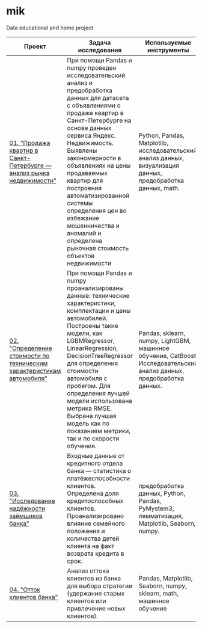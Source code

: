 # mik
Data educational and home project

| **Проект** |       **Задача исследования** | **Используемые инструменты** |
| -------------------- | --------------------- |---------------------------|
| [01. "Продажа квартир в Санкт-Петербурге — анализ рынка недвижимости"](https://github.com/mikhailvshatrov/mik/tree/main/S.Petersburg_flat_data) | При помощи Pandas и numpy проведен исследовательский анализ и предобработка данных для датасета с объявлениями о продаже квартир в Санкт-Петербурге на основе данных сервиса Яндекс. Недвижимость. Выявлены закономерности в объявлениях на цены продаваемых квартир для построения автоматизированной системы определения цен во избежание мошенничества и аномалий и определена рыночная стоимость объектов недвижимости | Python, Pandas, Matplotlib, исследовательский анализ данных, визуализация данных, предобработка данных, math.|
|[02. "Определение стоимости по техническим характеристикам автомобиля"](https://github.com/mikhailvshatrov/mik/tree/main/Cost_auto_ML) |При помощи Pandas и numpy проанализированы данные: технические характеристики, комплектации и цены автомобилей. Построены такие модели, как LGBMRegressor, LinearRegression, DecisionTreeRegressor для определения стоимости автомобиля с пробегом. Для определения лучшей модели использована метрика RMSE. Выбрана лучшая модель как по показаниям метрики, так и по скорости обучения.| Pandas, sklearn, numpy, LightGBM, машинное обучение, CatBoost. Исследовательский анализ данных, предобработка данных.|
| [03. "Исследование надёжности заёмщиков банка"](https://github.com/mikhailvshatrov/mik/tree/main/reliability_of_borrowers) | Входные данные от кредитного отдела банка  — статистика о платёжеспособности клиентов. Определена доля кредитоспособных клиентов. Проанализировано влияние семейного положения и количества детей клиента на факт возврата кредита в срок. |предобработка данных, Python, Pandas, PyMystem3, лемматизация, Matplotlib, Seaborn, numpy.|
| [04. "Отток клиентов банка"](https://github.com/mikhailvshatrov/mik/tree/main/outflow_of_bank) | Анализ оттока клиентов из банка для выбора стратегии (удержание старых клиентов или привлечение новых клиентов). |Pandas, Matplotlib, Seaborn, numpy, sklearn, math, машинное обучение|
